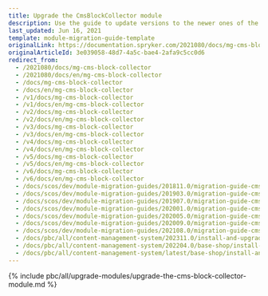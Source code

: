 ```yaml
---
title: Upgrade the CmsBlockCollector module
description: Use the guide to update versions to the newer ones of the CMS Block Collector module.
last_updated: Jun 16, 2021
template: module-migration-guide-template
originalLink: https://documentation.spryker.com/2021080/docs/mg-cms-block-collector
originalArticleId: 3e039058-48d7-4a5c-bae4-2afa9c5cc0d6
redirect_from:
  - /2021080/docs/mg-cms-block-collector
  - /2021080/docs/en/mg-cms-block-collector
  - /docs/mg-cms-block-collector
  - /docs/en/mg-cms-block-collector
  - /v1/docs/mg-cms-block-collector
  - /v1/docs/en/mg-cms-block-collector
  - /v2/docs/mg-cms-block-collector
  - /v2/docs/en/mg-cms-block-collector
  - /v3/docs/mg-cms-block-collector
  - /v3/docs/en/mg-cms-block-collector
  - /v4/docs/mg-cms-block-collector
  - /v4/docs/en/mg-cms-block-collector
  - /v5/docs/mg-cms-block-collector
  - /v5/docs/en/mg-cms-block-collector
  - /v6/docs/mg-cms-block-collector
  - /v6/docs/en/mg-cms-block-collector
  - /docs/scos/dev/module-migration-guides/201811.0/migration-guide-cms-block-collector.html
  - /docs/scos/dev/module-migration-guides/201903.0/migration-guide-cms-block-collector.html
  - /docs/scos/dev/module-migration-guides/201907.0/migration-guide-cms-block-collector.html
  - /docs/scos/dev/module-migration-guides/202001.0/migration-guide-cms-block-collector.html
  - /docs/scos/dev/module-migration-guides/202005.0/migration-guide-cms-block-collector.html
  - /docs/scos/dev/module-migration-guides/202009.0/migration-guide-cms-block-collector.html
  - /docs/scos/dev/module-migration-guides/202108.0/migration-guide-cms-block-collector.html
  - /docs/pbc/all/content-management-system/202311.0/install-and-upgrade/upgrade-modules/upgrade-the-cmsblockcollector-module.html
  - /docs/pbc/all/content-management-system/202204.0/base-shop/install-and-upgrade/upgrade-modules/upgrade-the-cmsblockcollector-module.html
  - /docs/pbc/all/content-management-system/latest/base-shop/install-and-upgrade/upgrade-modules/upgrade-the-cmsblockcollector-module.html
---
```

{% include pbc/all/upgrade-modules/upgrade-the-cms-block-collector-module.md %} <!-- To edit, see /_includes/pbc/all/upgrade-modules/upgrade-the-cms-block-collector-module.md -->
